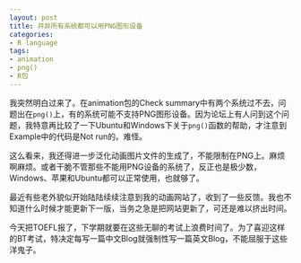 ```yaml
---
layout: post
title: 并非所有系统都可以用PNG图形设备
categories:
- R language
tags:
- animation
- png()
- R包
---
```


我突然明白过来了。在animation包的Check summary中有两个系统过不去，问题出在`png()`上，有的系统可能不支持PNG图形设备。因为论坛上有人问到这个问题，我特意再比较了一下Ubuntu和Windows下关于`png()`函数的帮助，才注意到Example中的代码是Not run的。难怪。

这么看来，我还得进一步泛化动画图片文件的生成了，不能限制在PNG上。麻烦啊麻烦。或者干脆不管那些不能用PNG设备的系统了，反正也是极少数，Windows、苹果和Ubuntu都可以正常使用，也就够了。

最近有些老外貌似开始陆陆续续注意到我的动画网站了，收到了一些反馈。我也不知道什么时候才能更新下一版，当务之急是把网站更新了，可还是难以挤出时间。

今天把TOEFL报了，下学期就要在这些无聊的考试上浪费时间了。为了喜迎这样的BT考试，特决定每写一篇中文Blog就强制性写一篇英文Blog，不能屈服于这些洋鬼子。

